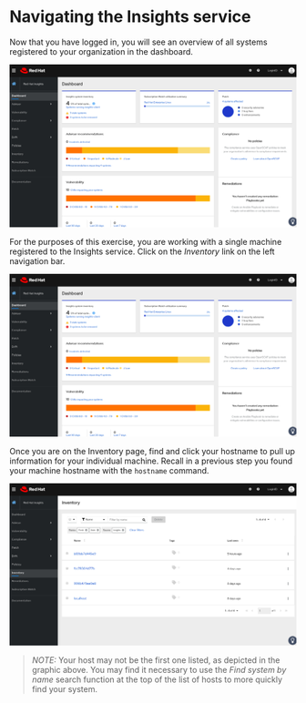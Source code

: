 # Navigating the Insights service

Now that you have logged in, you will see an overview of all systems registered to your organization in the dashboard.

![Insights Homepage](./assets/insights-homepage-new.png)

For the purposes of this exercise, you are working with a single machine registered to the Insights service.  Click on the _Inventory_ link on the left navigation bar.

![Navigate to Inventory](./assets/insights-homepage-inventory-highlight-new.png)

Once you are on the Inventory page, find and click your hostname to pull up information for your individual machine.  Recall in a previous step you found your machine hostname with the `hostname` command.

![View your machine](./assets/inventory-homepage-new.png)

>_NOTE:_ Your host may not be the first one listed, as depicted in the graphic above.  You may find it necessary to use the _Find system by name_ search function at the top of the list of hosts to more quickly find your system.
